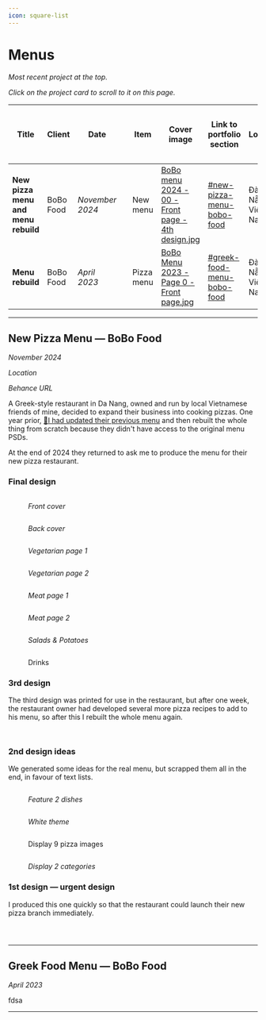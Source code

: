 ```yaml
---
icon: square-list
---
```


# Menus

_Most recent project at the top._

_Click on the project card to scroll to it on this page._

<table data-card-size="large" data-column-title-hidden data-view="cards" data-full-width="false"><thead><tr><th>Title</th><th>Client</th><th>Date</th><th data-type="content-ref"></th><th data-hidden>Item</th><th data-hidden data-card-cover data-type="files">Cover image</th><th data-hidden data-card-target data-type="content-ref">Link to portfolio section</th><th data-hidden>Location</th><th data-hidden data-type="number">Work hours</th><th data-hidden>Tools used<select multiple><option value="ho1gctWVdhUC" label="Blender" color="blue"></option><option value="FRkdEdNAcdwN" label="Inkscape" color="blue"></option><option value="9k3ASTGz3h5n" label="Figma" color="blue"></option><option value="5QckY43k6ESW" label="Mandelbulb" color="blue"></option><option value="q6SmeA27Fy3o" label="Photoshop" color="blue"></option><option value="SBHyQL5sP4xT" label="FontForge" color="blue"></option><option value="CBrJI6ihmrKY" label="Hand" color="blue"></option></select></th><th data-hidden data-type="content-ref">Bēhance</th></tr></thead><tbody><tr><td><strong>New pizza menu and menu rebuild</strong></td><td>BoBo Food</td><td><em>November 2024</em></td><td></td><td>New menu</td><td><a href="../../.gitbook/assets/BoBo menu 2024 - 00 - Front page - 4th design.jpg">BoBo menu 2024 - 00 - Front page - 4th design.jpg</a></td><td><a href="menus.md#new-pizza-menu-bobo-food">#new-pizza-menu-bobo-food</a></td><td>Đà Nẵng, Việt Nam</td><td>null</td><td><span data-option="q6SmeA27Fy3o">Photoshop</span></td><td><a href="https://www.behance.net/gallery/208869371/BoBo-Pizza-Restaurant-menu">https://www.behance.net/gallery/208869371/BoBo-Pizza-Restaurant-menu</a></td></tr><tr><td><strong>Menu rebuild</strong></td><td>BoBo Food</td><td><em>April 2023</em></td><td></td><td>Pizza menu</td><td><a href="../../.gitbook/assets/BoBo Menu 2023 - Page 0 - Front page.jpg">BoBo Menu 2023 - Page 0 - Front page.jpg</a></td><td><a href="menus.md#greek-food-menu-bobo-food">#greek-food-menu-bobo-food</a></td><td>Đà Nẵng, Việt Nam</td><td>null</td><td><span data-option="q6SmeA27Fy3o">Photoshop</span></td><td></td></tr></tbody></table>

***

## New Pizza Menu — BoBo Food

_November 2024_

_Location_

_Behance URL_

A Greek-style restaurant in Da Nang, owned and run by local Vietnamese friends of mine, decided to expand their business into cooking pizzas. One year prior, [📄I had updated their previous menu](menus.md#greek-food-menu-bobo-food) and then rebuilt the whole thing from scratch because they didn't have access to the original menu PSDs.&#x20;

At the end of 2024 they returned to ask me to produce the menu for their new pizza restaurant.

### Final design

<div><figure><img src="../../.gitbook/assets/BoBo menu 2024 - 00 - Front page - 4th design.jpg" alt=""><figcaption><p><em>Front cover</em></p></figcaption></figure> <figure><img src="../../.gitbook/assets/BoBo 2024 - 07 - Back page - 4th design - small.jpg" alt=""><figcaption><p><em>Back cover</em></p></figcaption></figure></div>

<div data-full-width="false"><figure><img src="../../.gitbook/assets/BoBo 2024 - 01 - Vegetarian pizzas 01 - 4th design - small.jpg" alt=""><figcaption><p><em>Vegetarian page 1</em></p></figcaption></figure> <figure><img src="../../.gitbook/assets/BoBo 2024 - 02 - Vegetarian pizzas 02 - 4th design - small.jpg" alt=""><figcaption><p><em>Vegetarian page 2</em></p></figcaption></figure></div>

<div><figure><img src="../../.gitbook/assets/BoBo 2024 - 03 - Meat pizzas 01 - 4th design - small.jpg" alt=""><figcaption><p><em>Meat page 1</em></p></figcaption></figure> <figure><img src="../../.gitbook/assets/BoBo 2024 - 04 - Meat pizzas 02 - 4th design - small.jpg" alt=""><figcaption><p><em>Meat page 2</em></p></figcaption></figure></div>

<div data-full-width="false"><figure><img src="../../.gitbook/assets/BoBo 2024 - 05 - Salads and Extras - 4th design - small.jpg" alt=""><figcaption><p><em>Salads &#x26; Potatoes</em></p></figcaption></figure> <figure><img src="../../.gitbook/assets/BoBo 2024 - 06 - Drinks - 4th design - small.jpg" alt=""><figcaption><p>Drinks</p></figcaption></figure></div>

### 3rd design

The third design was printed for use in the restaurant, but after one week, the restaurant owner had developed several more pizza recipes to add to his menu, so after this I rebuilt the whole menu again.

<div><figure><img src="../../.gitbook/assets/BoBo 2024 - v3 - 01 - Vegetarian pizzas - 3rd design (Large).jpg" alt=""><figcaption></figcaption></figure> <figure><img src="../../.gitbook/assets/BoBo 2024 - v3 - 02 - Meat pizzas - 3rd design (Large).jpg" alt=""><figcaption></figcaption></figure></div>

### 2nd design ideas

We generated some ideas for the real menu, but scrapped them all in the end, in favour of text lists.

<div><figure><img src="../../.gitbook/assets/BoBo 2024 - v2 - 01 - Sample page - black (Large).jpg" alt=""><figcaption><p><em>Feature 2 dishes</em></p></figcaption></figure> <figure><img src="../../.gitbook/assets/BoBo 2024 - v2 - 01 - Sample page - white (Large).jpg" alt=""><figcaption><p><em>White theme</em></p></figcaption></figure> <figure><img src="../../.gitbook/assets/BoBo 2024 - v2 - 01 - Vegetarian pizzas - 9-up (Large).jpg" alt=""><figcaption><p>Display 9 pizza images</p></figcaption></figure> <figure><img src="../../.gitbook/assets/BoBo 2024 - v2 - 03 - Meat pizzas B and Salads - 9-up (Large).jpg" alt=""><figcaption><p><em>Display 2 categories</em></p></figcaption></figure></div>

### 1st design — urgent design

I produced this one quickly so that the restaurant could launch their new pizza branch immediately.

<div><figure><img src="../../.gitbook/assets/BoBo 2024 v1 - 01 - Vegetable Pizzas page 1 (Large).jpg" alt=""><figcaption></figcaption></figure> <figure><img src="../../.gitbook/assets/BoBo 2024 v1 - 02a - Meat Pizzas page 2 (Large).jpg" alt=""><figcaption></figcaption></figure> <figure><img src="../../.gitbook/assets/BoBo 2024 v1 - 03a - Drinks and Salads page 3 (Large).jpg" alt=""><figcaption></figcaption></figure></div>

***

## Greek Food Menu — BoBo Food

_April 2023_

fdsa

***

